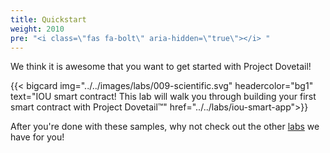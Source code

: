 ```yaml
---
title: Quickstart
weight: 2010
pre: "<i class=\"fas fa-bolt\" aria-hidden=\"true\"></i> "
---
```


We think it is awesome that you want to get started with Project Dovetail!

<div class="cards">

  {{< bigcard img="../../images/labs/009-scientific.svg" headercolor="bg1" text="IOU smart contract! This lab will walk you through building your first smart contract with Project Dovetail™" href="../../labs/iou-smart-app">}}

</div>

After you're done with these samples, why not check out the other [labs](../../labs) we have for you!